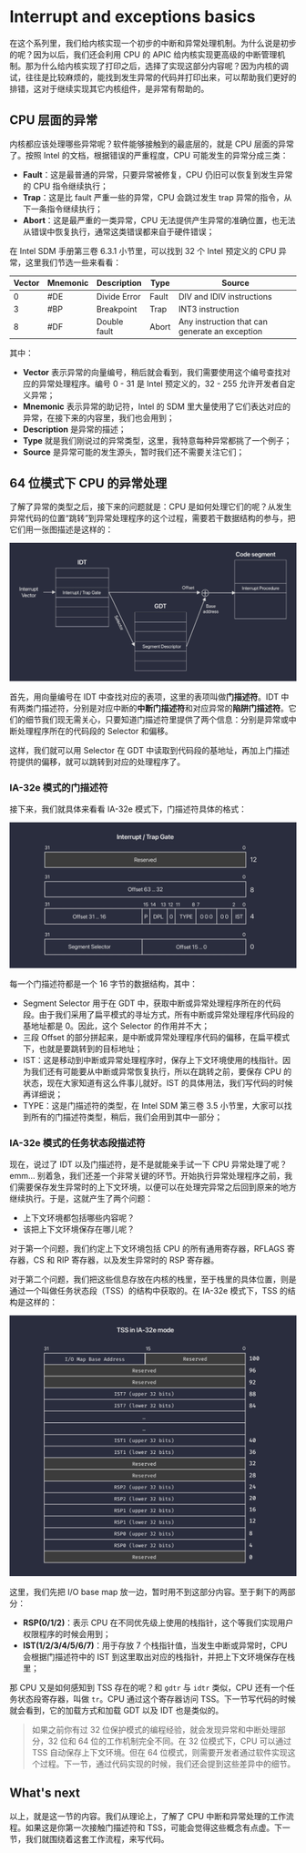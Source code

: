 # Interrupt and exceptions basics

在这个系列里，我们给内核实现一个初步的中断和异常处理机制。为什么说是初步的呢？因为以后，我们还会利用 CPU 的 APIC 给内核实现更高级的中断管理机制。那为什么给内核实现了打印之后，选择了实现这部分内容呢？因为内核的调试，往往是比较麻烦的，能找到发生异常的代码并打印出来，可以帮助我们更好的排错，这对于继续实现其它内核组件，是非常有帮助的。

## CPU 层面的异常

内核都应该处理哪些异常呢？软件能够接触到的最底层的，就是 CPU 层面的异常了。按照 Intel 的文档，根据错误的严重程度，CPU 可能发生的异常分成三类：

* **Fault**：这是最普通的异常，只要异常被修复，CPU 仍旧可以恢复到发生异常的 CPU 指令继续执行；
* **Trap**：这是比 fault 严重一些的异常，CPU 会跳过发生 trap 异常的指令，从下一条指令继续执行；
* **Abort**：这是最严重的一类异常，CPU 无法提供产生异常的准确位置，也无法从错误中恢复执行，通常这类错误都来自于硬件错误；

在 Intel SDM 手册第三卷 6.3.1 小节里，可以找到 32 个 Intel 预定义的 CPU 异常，这里我们节选一些来看看：

| Vector | Mnemonic | Description | Type | Source |
| --- | --- | --- | --- | --- |
| 0 | #DE | Divide Error | Fault | DIV and IDIV instructions |
| 3 | #BP | Breakpoint | Trap | INT3 instruction |
| 8 | #DF | Double fault | Abort | Any instruction that can generate an exception |

其中：

* **Vector** 表示异常的向量编号，稍后就会看到，我们需要使用这个编号查找对应的异常处理程序。编号 0 - 31 是 Intel 预定义的，32 - 255 允许开发者自定义异常；
* **Mnemonic** 表示异常的助记符，Intel 的 SDM 里大量使用了它们表达对应的异常，在接下来的内容里，我们也会用到；
* **Description** 是异常的描述；
* **Type** 就是我们刚说过的异常类型，这里，我特意每种异常都挑了一个例子；
* **Source** 是异常可能的发生源头，暂时我们还不需要关注它们；

## 64 位模式下 CPU 的异常处理

了解了异常的类型之后，接下来的问题就是：CPU 是如何处理它们的呢？从发生异常代码的位置“跳转”到异常处理程序的这个过程，需要若干数据结构的参与，把它们用一张图描述是这样的：

![interrupt-and-exception-basics-1](Images/interrupt-and-exception-basics-1@2x.jpg)

首先，用向量编号在 IDT 中查找对应的表项，这里的表项叫做**门描述符**。IDT 中有两类门描述符，分别是对应中断的**中断门描述符**和对应异常的**陷阱门描述符**。它们的细节我们现无需关心，只要知道门描述符里提供了两个信息：分别是异常或中断处理程序所在的代码段的 Selector 和偏移。

这样，我们就可以用 Selector 在 GDT 中读取到代码段的基地址，再加上门描述符提供的偏移，就可以跳转到对应的处理程序了。

### IA-32e 模式的门描述符

接下来，我们就具体来看看 IA-32e 模式下，门描述符具体的格式：

![interrupt-and-exception-basics-2](Images/interrupt-and-exception-basics-2@2x.jpg)

每一个门描述符都是一个 16 字节的数据结构，其中：

* Segment Selector 用于在 GDT 中，获取中断或异常处理程序所在的代码段。由于我们采用了扁平模式的寻址方式，所有中断或异常处理程序代码段的基地址都是 0。因此，这个 Selector 的作用并不大；
* 三段 Offset 的部分拼起来，是中断或异常处理程序代码的偏移，在扁平模式下，也就是要跳转到的目标地址；
* IST：这是移动到中断或异常处理程序时，保存上下文环境使用的栈指针。因为我们还有可能要从中断或异常恢复执行，所以在跳转之前，要保存 CPU 的状态，现在大家知道有这么件事儿就好。IST 的具体用法，我们写代码的时候再详细说；
* TYPE：这是门描述符的类型，在 Intel SDM 第三卷 3.5 小节里，大家可以找到所有的门描述符类型，稍后，我们会用到其中一部分；

### IA-32e 模式的任务状态段描述符

现在，说过了 IDT 以及门描述符，是不是就能亲手试一下 CPU 异常处理了呢？emm... 别着急，我们还差一个非常关键的环节。开始执行异常处理程序之前，我们需要保存发生异常时的上下文环境，以便可以在处理完异常之后回到原来的地方继续执行。于是，这就产生了两个问题：

* 上下文环境都包括哪些内容呢？
* 该把上下文环境保存在哪儿呢？

对于第一个问题，我们约定上下文环境包括 CPU 的所有通用寄存器，RFLAGS 寄存器，CS 和 RIP 寄存器，以及发生异常时的 RSP 寄存器。

对于第二个问题，我们把这些信息存放在内核的栈里，至于栈里的具体位置，则是通过一个叫做任务状态段（TSS）的结构中获取的。在 IA-32e 模式下，TSS 的结构是这样的：

![interrupt-and-exception-basics-3](Images/interrupt-and-exception-basics-3@2x.jpg)

这里，我们先把 I/O base map 放一边，暂时用不到这部分内容。至于剩下的两部分：

* **RSP(0/1/2)**：表示 CPU 在不同优先级上使用的栈指针，这个等我们实现用户权限程序的时候会用到；
* **IST(1/2/3/4/5/6/7)**：用于存放 7 个栈指针值，当发生中断或异常时，CPU 会根据门描述符中的 IST 到这里取出对应的栈指针，并把上下文环境保存在栈里；

那 CPU 又是如何感知到 TSS 存在的呢？和 `gdtr` 与 `idtr` 类似，CPU 还有一个任务状态段寄存器，叫做 `tr`。CPU 通过这个寄存器访问 TSS。下一节写代码的时候就会看到，它的加载方式和加载 GDT 以及 IDT 也是类似的。

> 如果之前你有过 32 位保护模式的编程经验，就会发现异常和中断处理部分，32 位和 64 位的工作机制完全不同。在 32 位模式下，CPU 可以通过 TSS 自动保存上下文环境。但在 64 位模式，则需要开发者通过软件实现这个过程。下一节，通过代码实现的时候，我们还会提到这些差异中的细节。

## What's next

以上，就是这一节的内容。我们从理论上，了解了 CPU 中断和异常处理的工作流程。如果这是你第一次接触门描述符和 TSS，可能会觉得这些概念有点虚。下一节，我们就围绕着这套工作流程，来写代码。

